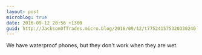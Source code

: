 ```yaml
---
layout: post
microblog: true
date: 2016-09-12 20:56 +1300
guid: http://JacksonOfTrades.micro.blog/2016/09/12/t775241575320330240.html
---
```

We have waterproof phones, but they don't work when they are wet.
